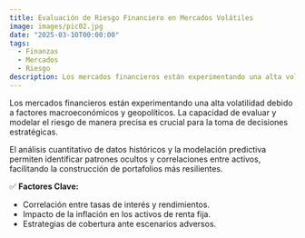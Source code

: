 ```yaml
---
title: Evaluación de Riesgo Financiero en Mercados Volátiles
image: images/pic02.jpg
date: "2025-03-10T00:00:00"
tags:
  - Finanzas
  - Mercados
  - Riesgo
description: Los mercados financieros están experimentando una alta volatilidad debido a factores macroeconómicos y geopolíticos.
---
```


Los mercados financieros están experimentando una alta volatilidad debido a factores macroeconómicos y geopolíticos. La capacidad de evaluar y modelar el riesgo de manera precisa es crucial para la toma de decisiones estratégicas.

<!-- more -->

El análisis cuantitativo de datos históricos y la modelación predictiva permiten identificar patrones ocultos y correlaciones entre activos, facilitando la construcción de portafolios más resilientes. 

✅ **Factores Clave:**  
- Correlación entre tasas de interés y rendimientos.  
- Impacto de la inflación en los activos de renta fija.  
- Estrategias de cobertura ante escenarios adversos.  

